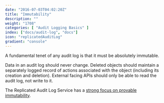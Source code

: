 ```yaml
---
date: "2016-07-03T04:02:20Z"
title: "Immutability"
description: ""
weight: "1708"
categories: [ "Audit Logging Basics" ]
index: ["docs/audit-log", "docs"]
icon: "replicatedAuditLog"
gradient: "console"
---
```


A fundamental tenet of any audit log is that it must be absolutely immutable.

Data in an audit log should never change. Deleted objects should maintain a separately logged record of actions associated with the object (including its creation and deletion). External facing APIs should only be able to read the audit log, not write to it.

The Replicated Audit Log Service has a [strong focus on provable immutability](/docs/audit-log/architecture/immutability-guarantee).

